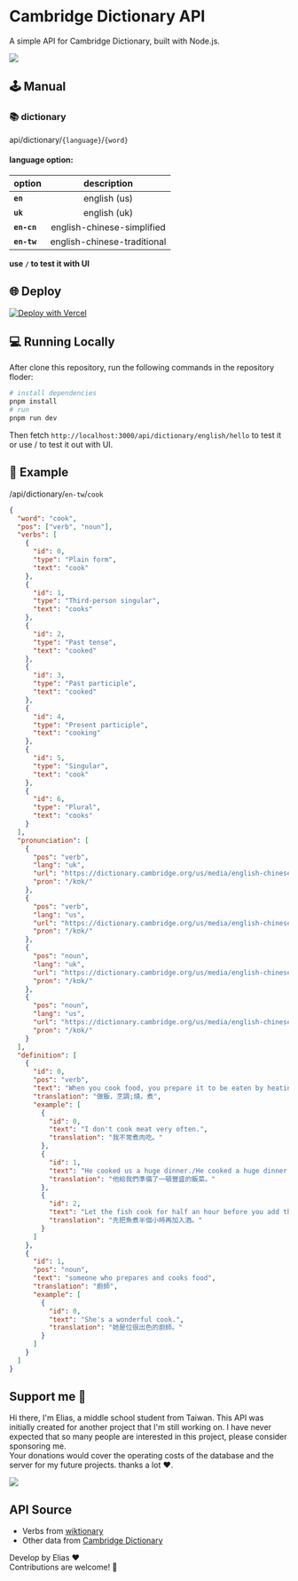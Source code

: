 # Cambridge Dictionary API

A simple API for Cambridge Dictionary, built with Node.js.

<a href="https://www.buymeacoffee.com/eliaschen"><img src="https://img.buymeacoffee.com/button-api/?text=By me a coffee&emoji=&slug=eliaschen&button_colour=8c2eff&font_colour=ffffff&font_family=Arial&outline_colour=ffffff&coffee_colour=FFDD00" /></a>

## 🕹️ Manual

### 📚️ dictionary

api/dictionary/`{language}`/`{word}`

#### **language option:**

| option      |         description         |
| ----------- | :-------------------------: |
| **`en`**    |        english (us)         |
| **`uk`**    |        english (uk)         |
| **`en-cn`** | english-chinese-simplified  |
| **`en-tw`** | english-chinese-traditional |

**use `/` to test it with UI**

## 🌐 Deploy

[![Deploy with Vercel](https://vercel.com/button)](https://vercel.com/new/clone?repository-url=https://github.com/chenelias/cambridge-dictionary-api/)

## 💻 Running Locally

After clone this repository, run the following commands in the repository floder:

```bash
# install dependencies
pnpm install
# run
pnpm run dev
```

Then fetch `http://localhost:3000/api/dictionary/english/hello` to test it
or use / to test it out with UI.

## 📖 Example

/api/dictionary/`en-tw`/`cook`

```json
{
  "word": "cook",
  "pos": ["verb", "noun"],
  "verbs": [
    {
      "id": 0,
      "type": "Plain form",
      "text": "cook"
    },
    {
      "id": 1,
      "type": "Third-person singular",
      "text": "cooks"
    },
    {
      "id": 2,
      "type": "Past tense",
      "text": "cooked"
    },
    {
      "id": 3,
      "type": "Past participle",
      "text": "cooked"
    },
    {
      "id": 4,
      "type": "Present participle",
      "text": "cooking"
    },
    {
      "id": 5,
      "type": "Singular",
      "text": "cook"
    },
    {
      "id": 6,
      "type": "Plural",
      "text": "cooks"
    }
  ],
  "pronunciation": [
    {
      "pos": "verb",
      "lang": "uk",
      "url": "https://dictionary.cambridge.org/us/media/english-chinese-traditional/uk_pron/u/ukc/ukcon/ukconve028.mp3",
      "pron": "/kʊk/"
    },
    {
      "pos": "verb",
      "lang": "us",
      "url": "https://dictionary.cambridge.org/us/media/english-chinese-traditional/us_pron/c/coo/cook_/cook.mp3",
      "pron": "/kʊk/"
    },
    {
      "pos": "noun",
      "lang": "uk",
      "url": "https://dictionary.cambridge.org/us/media/english-chinese-traditional/uk_pron/u/ukc/ukcon/ukconve028.mp3",
      "pron": "/kʊk/"
    },
    {
      "pos": "noun",
      "lang": "us",
      "url": "https://dictionary.cambridge.org/us/media/english-chinese-traditional/us_pron/c/coo/cook_/cook.mp3",
      "pron": "/kʊk/"
    }
  ],
  "definition": [
    {
      "id": 0,
      "pos": "verb",
      "text": "When you cook food, you prepare it to be eaten by heating it in a particular way, such as baking or boiling, and when food cooks, it is heated until it is ready to eat.",
      "translation": "做飯，烹調;燒，煮",
      "example": [
        {
          "id": 0,
          "text": "I don't cook meat very often.",
          "translation": "我不常煮肉吃。"
        },
        {
          "id": 1,
          "text": "He cooked us a huge dinner./He cooked a huge dinner for us.",
          "translation": "他給我們準備了一頓豐盛的飯菜。"
        },
        {
          "id": 2,
          "text": "Let the fish cook for half an hour before you add the wine.",
          "translation": "先把魚煮半個小時再加入酒。"
        }
      ]
    },
    {
      "id": 1,
      "pos": "noun",
      "text": "someone who prepares and cooks food",
      "translation": "廚師",
      "example": [
        {
          "id": 0,
          "text": "She's a wonderful cook.",
          "translation": "她是位很出色的廚師。"
        }
      ]
    }
  ]
}
```

## Support me 🎉

Hi there, I'm Elias, a middle school student from Taiwan. This API was initially created for another project that I'm still working on. I have never expected that so many people are  interested in this project, please consider sponsoring me.\
Your donations would cover the operating costs of the database and the server for my future projects.
thanks a lot ❤️.

<a href="https://www.buymeacoffee.com/eliaschen"><img src="https://img.buymeacoffee.com/button-api/?text=By me a coffee&emoji=&slug=eliaschen&button_colour=8c2eff&font_colour=ffffff&font_family=Arial&outline_colour=ffffff&coffee_colour=FFDD00" /></a>

## API Source

- Verbs from [wiktionary](https://www.wiktionary.org/)
- Other data from [Cambridge Dictionary](https://dictionary.cambridge.org/)

Develop by Elias ❤️ \
Contributions are welcome! 🎉
